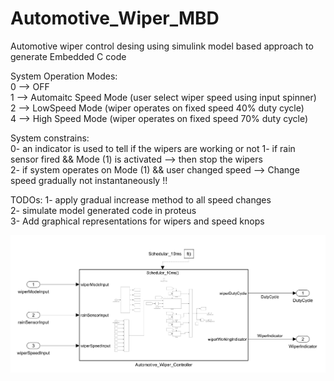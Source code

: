 # Automotive_Wiper_MBD
Automotive wiper control desing using simulink model based approach to generate Embedded C code

System Operation Modes:  
0 --> OFF  
1 --> Automaitc Speed Mode (user select wiper speed using input spinner)  
2 --> LowSpeed Mode (wiper operates on fixed speed 40% duty cycle)  
4 --> High Speed Mode (wiper operates on fixed speed 70% duty cycle)  

System constrains:   
0- an indicator is used to tell if the wipers are working or not
1- if rain sensor fired && Mode (1) is activated --> then stop the wipers  
2- if system operates on Mode (1) && user changed speed --> Change speed gradually not instantaneously !!

TODOs:
1- apply gradual increase method to all speed changes  
2- simulate model generated code in proteus  
3- Add graphical representations for wipers and speed knops  

![System](https://github.com/msamygawad/Automotive_Wiper_MBD/blob/main/readmeImage.png)
